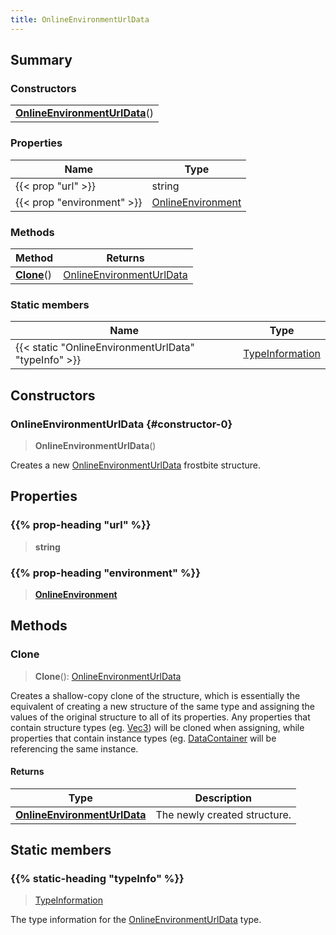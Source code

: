 ```yaml
---
title: OnlineEnvironmentUrlData
---
```



## Summary
### Constructors
| |
| ----------- |
| **[OnlineEnvironmentUrlData](#constructor-0)**() |

### Properties
| Name | Type |
| ---- | ---- |
| {{< prop "url" >}} | string |
| {{< prop "environment" >}} | [OnlineEnvironment](/vext/ref/fb/onlineenvironment) |

### Methods
| Method | Returns |
| ------ | ---- |
| **[Clone](#clone)**() | [OnlineEnvironmentUrlData](/vext/ref/fb/onlineenvironmenturldata) |

### Static members
| Name | Type |
| ---- | ---- |
| {{< static "OnlineEnvironmentUrlData" "typeInfo" >}} | [TypeInformation](/vext/ref/shared/class/typeinformation) |

## Constructors
### OnlineEnvironmentUrlData {#constructor-0}
> **OnlineEnvironmentUrlData**()

Creates a new [OnlineEnvironmentUrlData](/vext/ref/fb/onlineenvironmenturldata) frostbite structure.

## Properties
### {{% prop-heading "url" %}}
> **string**

### {{% prop-heading "environment" %}}
> **[OnlineEnvironment](/vext/ref/fb/onlineenvironment)**

## Methods
### Clone
> **Clone**(): [OnlineEnvironmentUrlData](/vext/ref/fb/onlineenvironmenturldata)

Creates a shallow-copy clone of the structure, which is essentially the equivalent of creating a new structure of the same type and assigning the values of the original structure to all of its properties. Any properties that contain structure types (eg. [Vec3](/vext/ref/shared/class/vec3)) will be cloned when assigning, while properties that contain instance types (eg. [DataContainer](/vext/ref/shared/class/datacontainer) will be referencing the same instance.

#### Returns
| Type | Description |
| ---- | ----------- |
| **[OnlineEnvironmentUrlData](/vext/ref/fb/onlineenvironmenturldata)** | The newly created structure. |

## Static members
### {{% static-heading "typeInfo" %}}
> [TypeInformation](/vext/ref/shared/class/typeinformation)

The type information for the [OnlineEnvironmentUrlData](/vext/ref/fb/onlineenvironmenturldata) type.

